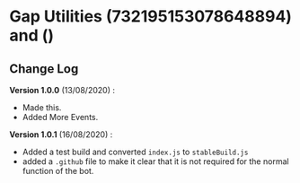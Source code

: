 # Gap Utilities (732195153078648894) and ()

## Change Log

**Version 1.0.0** (13/08/2020) :

* Made this.
* Added More Events.

**Version 1.0.1** (16/08/2020) :

* Added a test build and converted `index.js` to `stableBuild.js`
* added a `.github` file to make it clear that it is not required for the normal function of the bot.